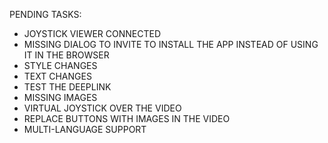 PENDING TASKS:

- JOYSTICK VIEWER CONNECTED
- MISSING DIALOG TO INVITE TO INSTALL THE APP INSTEAD OF USING IT IN THE BROWSER
- STYLE CHANGES
- TEXT CHANGES
- TEST THE DEEPLINK
- MISSING IMAGES
- VIRTUAL JOYSTICK OVER THE VIDEO
- REPLACE BUTTONS WITH IMAGES IN THE VIDEO
- MULTI-LANGUAGE SUPPORT
